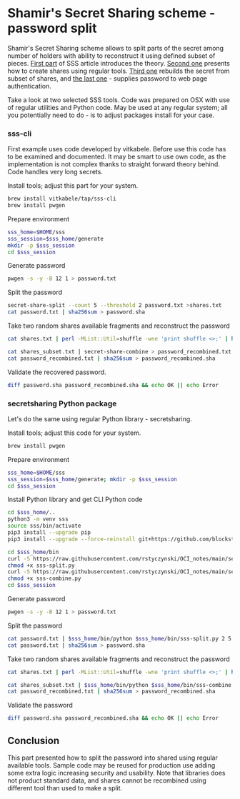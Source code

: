 
# Shamir's Secret Sharing scheme - password split

Shamir's Secret Sharing scheme allows to split parts of the secret among number of holders with ability to reconstruct it using defined subset of pieces. [First part](https://github.com/rstyczynski/OCI_notes/blob/main/security/sss/sss_1.md) of SSS article introduces the theory. [Second one](https://github.com/rstyczynski/OCI_notes/blob/main/security/sss/sss_2.md) presents how to create shares using regular tools. [Third one](https://github.com/rstyczynski/OCI_notes/blob/main/security/sss/sss_3.md) rebuilds the secret from subset of shares, and [the last one](https://github.com/rstyczynski/OCI_notes/blob/main/security/sss/sss_4.md) - supplies password to web page authentication.

Take a look at two selected SSS tools. Code was prepared on OSX with use of regular utilities and Python code. May be used at any regular system; all you potentially need to do - is to adjust packages install for your case.

### sss-cli

First example uses code developed by vitkabele. Before use this code has to be examined and documented. It may be smart to use own code, as the implementation is not complex thanks to straight forward theory behind. Code handles very long secrets.

Install tools; adjust this part for your system.

``` bash
brew install vitkabele/tap/sss-cli
brew install pwgen
```

Prepare environment

``` bash
sss_home=$HOME/sss
sss_session=$sss_home/generate
mkdir -p $sss_session
cd $sss_session
```

Generate password

``` bash
pwgen -s -y -B 12 1 > password.txt
```

Split the password

``` bash
secret-share-split --count 5 --threshold 2 password.txt >shares.txt
cat password.txt | sha256sum > password.sha
```

Take two random shares available fragments and reconstruct the password

``` bash
cat shares.txt | perl -MList::Util=shuffle -wne 'print shuffle <>;' | head -2 > shares_subset.txt

cat shares_subset.txt | secret-share-combine > password_recombined.txt
cat password_recombined.txt | sha256sum > password_recombined.sha
```

Validate the recovered password.

``` bash
diff password.sha password_recombined.sha && echo OK || echo Error
```

### secretsharing Python package

Let's do the same using regular Python library - secretsharing.

Install tools; adjust this code for your system.

``` bash
brew install pwgen
```

Prepare environment

``` bash
sss_home=$HOME/sss
sss_session=$sss_home/generate; mkdir -p $sss_session
cd $sss_session
```

Install Python library and get CLI Python code

``` bash
cd $sss_home/..
python3 -m venv sss
source sss/bin/activate
pip3 install --upgrade pip
pip3 install --upgrade --force-reinstall git+https://github.com/blockstack/secret-sharing

cd $sss_home/bin
curl -S https://raw.githubusercontent.com/rstyczynski/OCI_notes/main/security/sss/bin/sss-split.py > sss-split.py
chmod +x sss-split.py
curl -S https://raw.githubusercontent.com/rstyczynski/OCI_notes/main/security/sss/bin/sss-combine.py > sss-combine.py
chmod +x sss-combine.py
cd $sss_session
```

Generate password

``` bash
pwgen -s -y -B 12 1 > password.txt
```

Split the password

``` bash
cat password.txt | $sss_home/bin/python $sss_home/bin/sss-split.py 2 5 >shares.txt
cat password.txt | sha256sum > password.sha
```

Take two random shares available fragments and reconstruct the password

``` bash
cat shares.txt | perl -MList::Util=shuffle -wne 'print shuffle <>;' | head -2 >shares_subset.txt

cat shares_subset.txt | $sss_home/bin/python $sss_home/bin/sss-combine.py > password_recombined.txt
cat password_recombined.txt | sha256sum > password_recombined.sha
```

Validate the password

``` bash
diff password.sha password_recombined.sha && echo OK || echo Error
```

## Conclusion

This part presented how to split the password into shared using regular available tools. Sample code may be reused for production use adding some extra logic increasing security and usability. Note that libraries does not product standard data, and shares cannot be recombined using different tool than used to make a split.

